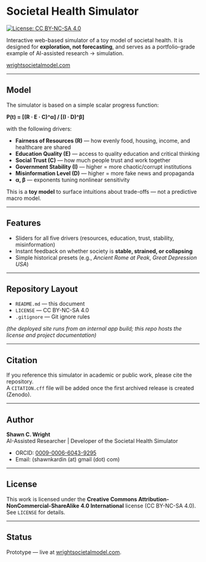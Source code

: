 # Societal Health Simulator

[![License: CC BY-NC-SA 4.0](https://img.shields.io/badge/License-CC%20BY--NC--SA%204.0-lightgrey.svg)](https://creativecommons.org/licenses/by-nc-sa/4.0/)

Interactive web-based simulator of a toy model of societal health. It is designed for **exploration, not forecasting**, and serves as a portfolio-grade example of AI-assisted research → simulation.

[wrightsocietalmodel.com](https://wrightsocietalmodel.com/)

---

## Model

The simulator is based on a simple scalar progress function:

**P(t) = [(R · E · C)^α] / [(I · D)^β]**

with the following drivers:

- **Fairness of Resources (R)** — how evenly food, housing, income, and healthcare are shared  
- **Education Quality (E)** — access to quality education and critical thinking  
- **Social Trust (C)** — how much people trust and work together  
- **Government Stability (I)** — higher = more chaotic/corrupt institutions  
- **Misinformation Level (D)** — higher = more fake news and propaganda  
- **α, β** — exponents tuning nonlinear sensitivity  

This is a **toy model** to surface intuitions about trade-offs — not a predictive macro model.

---

## Features

- Sliders for all five drivers (resources, education, trust, stability, misinformation)  
- Instant feedback on whether society is **stable, strained, or collapsing**  
- Simple historical presets (e.g., *Ancient Rome at Peak*, *Great Depression USA*)  

---

## Repository Layout

- `README.md` — this document  
- `LICENSE` — CC BY-NC-SA 4.0  
- `.gitignore` — Git ignore rules  

*(the deployed site runs from an internal app build; this repo hosts the license and project documentation)*  

---

## Citation

If you reference this simulator in academic or public work, please cite the repository.  
A `CITATION.cff` file will be added once the first archived release is created (Zenodo).

---

## Author

**Shawn C. Wright**  
AI-Assisted Researcher | Developer of the Societal Health Simulator  

- ORCID: [0009-0006-6043-9295](https://orcid.org/0009-0006-6043-9295)  
- Email: (shawnkardin (at) gmail (dot) com)  

---

## License

This work is licensed under the **Creative Commons Attribution-NonCommercial-ShareAlike 4.0 International** license (CC BY-NC-SA 4.0).  
See `LICENSE` for details.

---

## Status

Prototype — live at [wrightsocietalmodel.com](https://wrightsocietalmodel.com).  
